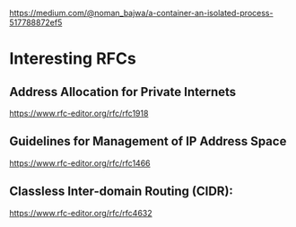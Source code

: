 https://medium.com/@noman_bajwa/a-container-an-isolated-process-517788872ef5


# Interesting RFCs


## Address Allocation for Private Internets 
https://www.rfc-editor.org/rfc/rfc1918

## Guidelines for Management of IP Address Space
https://www.rfc-editor.org/rfc/rfc1466


## Classless Inter-domain Routing (CIDR):
https://www.rfc-editor.org/rfc/rfc4632

## 